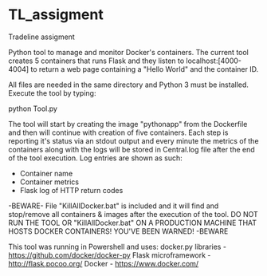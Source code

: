 # TL_assigment
Tradeline assigment


Python tool to manage and monitor Docker's containers.
The current tool creates 5 containers that runs Flask and they listen to localhost:[4000-4004] to return a web page containing a "Hello World" and the container ID.

All files are needed in the same directory and Python 3 must be installed. Execute the tool by typing:

python Tool.py

The tool will start by creating the image "pythonapp" from the Dockerfile and then will continue with creation of five containers. Each step is reporting it's status
via an stdout output and every minute the metrics of the containers along with the logs will be stored in Central.log file after the end of the tool execution.
Log entries are shown as such:

- Container name
- Container metrics
- Flask log of HTTP return codes

-BEWARE-
File "KillAllDocker.bat" is included and it will find and stop/remove all containers & images after the execution of the tool.
DO NOT RUN THE TOOL OR "KillAllDocker.bat"  ON A PRODUCTION MACHINE THAT HOSTS DOCKER CONTAINERS! YOU'VE BEEN WARNED!
-BEWARE

This tool was running in Powershell and uses:
docker.py libraries - https://github.com/docker/docker-py
Flask microframework - http://flask.pocoo.org/
Docker - https://www.docker.com/
